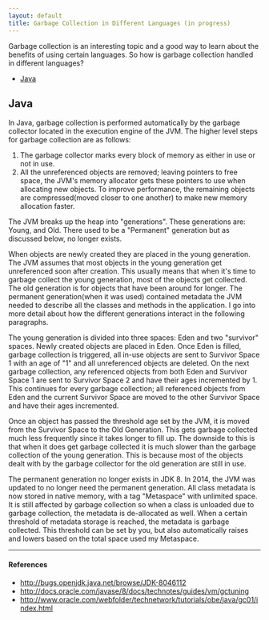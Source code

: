 ```yaml
---
layout: default
title: Garbage Collection in Different Languages (in progress)
---
```


Garbage collection is an interesting topic and a good way to learn about the benefits of using certain languages. So how is garbage collection handled in different languages?

* [Java](#java)

## Java

In Java, garbage collection is performed automatically by the garbage collector located in the execution engine of the JVM. The higher level steps for garbage collection are as follows:

1. The garbage collector marks every block of memory as either in use or not in use.
2. All the unreferenced objects are removed; leaving pointers to free space, the JVM's memory allocator gets these pointers to use when allocating new objects. To improve performance, the remaining objects are compressed(moved closer to one another) to make new memory allocation faster.

The JVM breaks up the heap into "generations". These generations are: Young, and Old. There used to be a "Permanent" generation but as discussed below, no longer exists.

When objects are newly created they are placed in the young generation. The JVM assumes that most objects in the young generation get unreferenced soon after creation. This usually means that when it's time to garbage collect the young generation, most of the objects get collected. The old generation is for objects that have been around for longer. The permanent generation(when it was used) contained metadata the JVM needed to describe all the classes and methods in the application. I go into more detail about how the different generations interact in the following paragraphs.

The young generation is divided into three spaces: Eden and two "survivor" spaces. Newly created objects are placed in Eden. Once Eden is filled, garbage collection is triggered, all in-use objects are sent to Survivor Space 1 with an age of "1" and all unreferenced objects are deleted. On the next garbage collection, any referenced objects from both Eden and Survivor Space 1 are sent to Survivor Space 2 and have their ages incremented by 1. This continues for every garbage collection; all referenced objects from Eden and the current Survivor Space are moved to the other Survivor Space and have their ages incremented.

Once an object has passed the threshold age set by the JVM, it is moved from the Survivor Space to the Old Generation. This gets garbage collected much less frequently since it takes longer to fill up. The downside to this is that when it does get garbage collected it is much slower than the garbage collection of the young generation. This is because most of the objects dealt with by the garbage collector for the old generation are still in use.

The permanent generation no longer exists in JDK 8. In 2014, the JVM was updated to no longer need the permanent generation. All class metadata is now stored in native memory, with a tag "Metaspace" with unlimited space. It is still affected by garbage collection so when a class is unloaded due to garbage collection, the metadata is de-allocated as well. When a certain threshold of metadata storage is reached, the metadata is garbage collected. This threshold can be set by you, but also automatically raises and lowers based on the total space used my Metaspace.

---

#### References

* <http://bugs.openjdk.java.net/browse/JDK-8046112>
* <http://docs.oracle.com/javase/8/docs/technotes/guides/vm/gctuning>
* <http://www.oracle.com/webfolder/technetwork/tutorials/obe/java/gc01/index.html>
